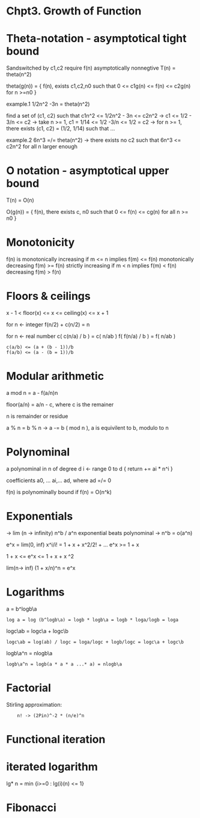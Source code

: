 Chpt3. Growth of Function
===

# Theta-notation - asymptotical tight bound

Sandswitched by c1,c2
require f(n) asymptotically nonnegtive
T(n) = theta(n^2)

theta(g(n)) = {
	f(n), exists c1,c2,n0 such that 0 <= c1g(n) <= f(n) <= c2g(n) for n >=n0
}

example.1	1/2n^2 -3n = theta(n^2)

find a set of (c1, c2) such that c1n^2 <= 1/2n^2 - 3n <= c2n^2
	-> c1 <= 1/2 - 3/n <= c2
	-> take n >= 1, c1 = 1/14 <= 1/2 -3/n <= 1/2 = c2 
	-> for n >= 1, there exists (c1, c2) = (1/2, 1/14) such that ...

example.2	6n^3 =/= theta(n^2)
	-> there exists no c2 such that 6n^3 <= c2n^2 for all n larger enough

# O notation - asymptotical upper bound
T(n) = O(n)

O(g(n)) = {
	f(n), there exists c, n0 such that 0 <= f(n) <= cg(n) for all n >= n0
}


# Monotonicity

f(n) is monotonically increasing if m <= n implies	f(m) <= f(n)
		monotonically decreasing					f(m) >= f(n)
		strictly increasing		 if m < n implies	f(m) < f(n)
				 decreasing							f(m) > f(n)

# Floors & ceilings

x - 1 < floor(x) <= x <= ceiling(x) <= x + 1

for n <- integer
	f(n/2) + c(n/2) = n

for n <- real number
	c( c(n/a) / b ) = c( n/ab )
	f( f(n/a) / b ) = f( n/ab )

	c(a/b) <= (a + (b - 1))/b
	f(a/b) <= (a - (b = 1))/b

# Modular arithmetic

a mod n = a - f(a/n)n

floor(a/n) = a/n - c, where c is the remainer

n is remainder or residue

a % n = b % n 
-> a -= b ( mod n ), a is equivilent to b, modulo to n

# Polynominal

a polynominal in n of degree d
i <- range 0 to d {
	return += ai * n^i
}

coefficients a0, ... ai,... ad, where ad =/= 0

f(n) is polynominally bound if f(n) = O(n^k)

# Exponentials

-> lim (n -> infinity) n^b / a^n
exponential beats polynominal -> n^b = o(a^n)

e^x = lim(0, inf) x^i/i! = 1 + x + x^2/2! + ...
e^x >= 1 + x

1 + x <= e^x <= 1 + x + x ^2

lim(n-> inf) (1 + x/n)^n = e^x

# Logarithms


a = b^logb\a

	log a = log (b^logb\a) = logb * logb\a = logb * loga/logb = loga

logc\ab = logc\a + logc\b

	logc\ab = log(ab) / logc = loga/logc + logb/logc = logc\a + logc\b

logb\a^n = nlogb\a

	logb\a^n = logb(a * a * a ...* a) = nlogb\a

# Factorial

Stirling approximation:
	
		n! -> (2Pin)^-2 * (n/e)^n

# Functional iteration

# iterated logarithm

lg* n = min {i>=0 : lg(i)(n) <= 1}

# Fibonacci




